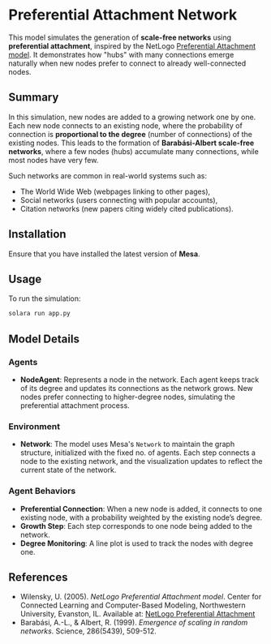 # Preferential Attachment Network

This model simulates the generation of **scale-free networks** using **preferential attachment**, inspired by the NetLogo [Preferential Attachment model](http://ccl.northwestern.edu/netlogo/models/PreferentialAttachment). It demonstrates how "hubs" with many connections emerge naturally when new nodes prefer to connect to already well-connected nodes.

## Summary

In this simulation, new nodes are added to a growing network one by one. Each new node connects to an existing node, where the probability of connection is **proportional to the degree** (number of connections) of the existing nodes. This leads to the formation of **Barabási-Albert scale-free networks**, where a few nodes (hubs) accumulate many connections, while most nodes have very few.

Such networks are common in real-world systems such as:
- The World Wide Web (webpages linking to other pages),
- Social networks (users connecting with popular accounts),
- Citation networks (new papers citing widely cited publications).

## Installation

Ensure that you have installed the latest version of **Mesa**.


## Usage

To run the simulation:

```bash
solara run app.py
```

## Model Details

### Agents

- **NodeAgent**: Represents a node in the network. Each agent keeps track of its degree and updates its connections as the network grows. New nodes prefer connecting to higher-degree nodes, simulating the preferential attachment process.

### Environment

- **Network**: The model uses Mesa's `Network` to maintain the graph structure, initialized with the fixed no. of agents. Each step connects a node to the existing network, and the visualization updates to reflect the current state of the network.


### Agent Behaviors

- **Preferential Connection**: When a new node is added, it connects to one existing node, with a probability weighted by the existing node’s degree.
- **Growth Step**: Each step corresponds to one node being added to the network.
- **Degree Monitoring**: A line plot is used to track the nodes with degree one.

## References

- Wilensky, U. (2005). *NetLogo Preferential Attachment model*. Center for Connected Learning and Computer-Based Modeling, Northwestern University, Evanston, IL. Available at: [NetLogo Preferential Attachment](http://ccl.northwestern.edu/netlogo/models/PreferentialAttachment)
- Barabási, A.-L., & Albert, R. (1999). *Emergence of scaling in random networks*. Science, 286(5439), 509-512.